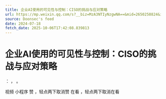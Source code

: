 ```yaml
---
title: 企业AI使用的可见性与控制：CISO的挑战与应对策略
url: https://mp.weixin.qq.com/s?__biz=MzA3NTIyNzgwNA==&mid=2650258824&idx=1&sn=4a568626a059821c64c2fa36af480e56
source: Doonsec's feed
date: 2024-07-18
fetch_date: 2025-10-06T17:42:08.839813
---
```


# 企业AI使用的可见性与控制：CISO的挑战与应对策略

：
，
。

视频
小程序
赞
，轻点两下取消赞
在看
，轻点两下取消在看